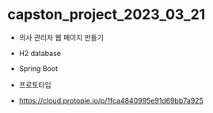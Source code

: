 # capston_project_2023_03_21
- 의사 관리자 웹 페이지 만들기

- H2 database
- Spring Boot


- 프로토타입 
- https://cloud.protopie.io/p/1fca4840995e91d69bb7a925
